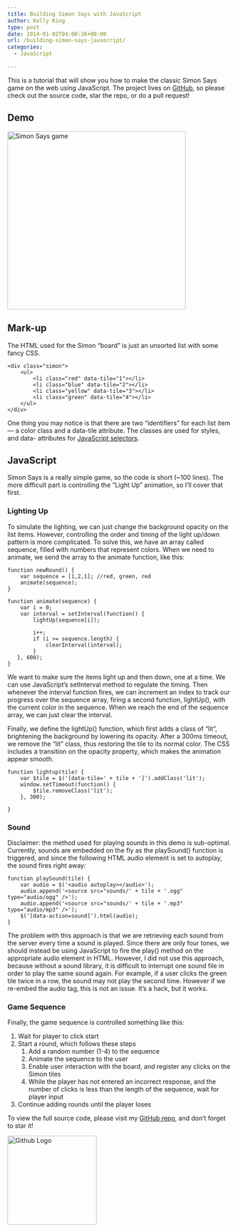 ```yaml
---
title: Building Simon Says with JavaScript
author: Kelly King
type: post
date: 2014-01-02T04:08:26+00:00
url: /building-simon-says-javascript/
categories:
  - JavaScript

---
```

This is a tutorial that will show you how to make the classic Simon Says game on the web using JavaScript. The project lives on <a href="https://github.com/kellyk/javascript-simon" target="_blank">GitHub</a>, so please check out the source code, star the repo, or do a pull request!

## Demo

<a href="http://www.kellyking.me/projects/simon/" target="_blank"><img class="alignnone size-full wp-image-160 demo" alt="Simon Says game" src="https://codeplanet.io/wp-content/uploads/2014/01/simon.jpg" width="400" height="400" srcset="https://codeplanet.io/wp-content/uploads/2014/01/simon.jpg 400w, https://codeplanet.io/wp-content/uploads/2014/01/simon-150x150.jpg 150w, https://codeplanet.io/wp-content/uploads/2014/01/simon-300x300.jpg 300w" sizes="(max-width: 400px) 100vw, 400px" /></a>

## Mark-up

The HTML used for the Simon &#8220;board&#8221; is just an unsorted list with some fancy CSS.

    
    <div class="simon">
    	<ul>
    		<li class="red" data-tile="1"></li>
    		<li class="blue" data-tile="2"></li>
    		<li class="yellow" data-tile="3"></li>
    		<li class="green" data-tile="4"></li>
    	</ul>
    </div>
    

One thing you may notice is that there are two &#8220;identifiers&#8221; for each list item &#8212; a color class and a data-tile attribute. The classes are used for styles, and data- attributes for [JavaScript selectors][1].

## JavaScript

Simon Says is a really simple game, so the code is short (~100 lines). The more difficult part is controlling the &#8220;Light Up&#8221; animation, so I&#8217;ll cover that first.

### Lighting Up

To simulate the lighting, we can just change the background opacity on the list items. However, controlling the order and timing of the light up/down pattern is more complicated. To solve this, we have an array called sequence, filled with numbers that represent colors. When we need to animate, we send the array to the animate function, like this:

    
    
    function newRound() {
    	var sequence = [1,2,1]; //red, green, red
    	animate(sequence);
    }
    
    function animate(sequence) {
    	var i = 0;
    	var interval = setInterval(function() {
    		lightUp(sequence[i]);
    
            i++;
            if (i >= sequence.length) {
    			clearInterval(interval);
            }
       }, 600);
    }
    

We want to make sure the items light up and then down, one at a time. We can use JavaScript&#8217;s setInterval method to regulate the timing. Then whenever the interval function fires, we can increment an index to track our progress over the sequence array, firing a second function, lightUp(), with the current color in the sequence. When we reach the end of the sequence array, we can just clear the interval.

Finally, we define the lightUp() function, which first adds a class of &#8220;lit&#8221;, brightening the background by lowering its opacity. After a 300ms timeout, we remove the &#8220;lit&#8221; class, thus restoring the tile to its normal color. The CSS includes a transition on the opacity property, which makes the animation appear smooth.

    
    function lightup(tile) {
    	var $tile = $('[data-tile=' + tile + ']').addClass('lit');
    	window.setTimeout(function() {
    		$tile.removeClass('lit');
    	}, 300);
    
    }
    

### Sound

Disclaimer: the method used for playing sounds in this demo is sub-optimal. Currently, sounds are embedded on the fly as the playSound() function is triggered, and since the following HTML audio element is set to autoplay, the sound fires right away:

    
    function playSound(tile) {
    	var audio = $('<audio autoplay></audio>');
    	audio.append('<source src="sounds/' + tile + '.ogg" type="audio/ogg" />');
    	audio.append('<source src="sounds/' + tile + '.mp3" type="audio/mp3" />');
    	$('[data-action=sound]').html(audio);
    }
    

The problem with this approach is that we are retrieving each sound from the server every time a sound is played. Since there are only four tones, we should instead be using JavaScript to fire the play() method on the appropriate audio element in HTML. However, I did not use this approach, because without a sound library, it is difficult to interrupt one sound file in order to play the same sound again. For example, if a user clicks the green tile twice in a row, the sound may not play the second time. However if we re-embed the audio tag, this is not an issue. It&#8217;s a hack, but it works.

### Game Sequence

Finally, the game sequence is controlled something like this:

  1. Wait for player to click start
  2. Start a round, which follows these steps 
      1. Add a random number (1-4) to the sequence
      2. Animate the sequence to the user
      3. Enable user interaction with the board, and register any clicks on the Simon tiles
      4. While the player has not entered an incorrect response, and the number of clicks is less than the length of the sequence, wait for player input
  3. Continue adding rounds until the player loses

To view the full source code, please visit my [GitHub repo][2], and don&#8217;t forget to star it!
  
[<img src="https://codeplanet.io/wp-content/uploads/2014/01/github-cat.jpg" alt="Github Logo" width="200" height="200" class="alignnone size-full wp-image-204" srcset="https://codeplanet.io/wp-content/uploads/2014/01/github-cat.jpg 200w, https://codeplanet.io/wp-content/uploads/2014/01/github-cat-150x150.jpg 150w" sizes="(max-width: 200px) 100vw, 200px" />][2]

 [1]: http://codeplanet.io/better-javascript-selectors/
 [2]: https://github.com/kellyk/javascript-simon